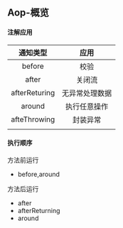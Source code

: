 ## Aop-概览

#### 注解应用

|   通知类型    |      应用      |
| :-----------: | :------------: |
|    before     |      校验      |
|     after     |     关闭流     |
| afterReturing | 无异常处理数据 |
|    around     |  执行任意操作  |
| afteThrowing  |    封装异常    |
|               |                |

#### 执行顺序

方法前运行

- before,around

方法后运行

- after
- afterReturning
- around


